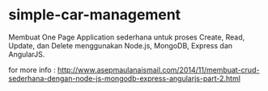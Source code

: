 simple-car-management
=====================
Membuat One Page Application sederhana untuk proses Create, Read, Update, dan Delete menggunakan Node.js, MongoDB, Express dan AngularJS.

for more info : http://www.asepmaulanaismail.com/2014/11/membuat-crud-sederhana-dengan-node-js-mongodb-express-angularjs-part-2.html
